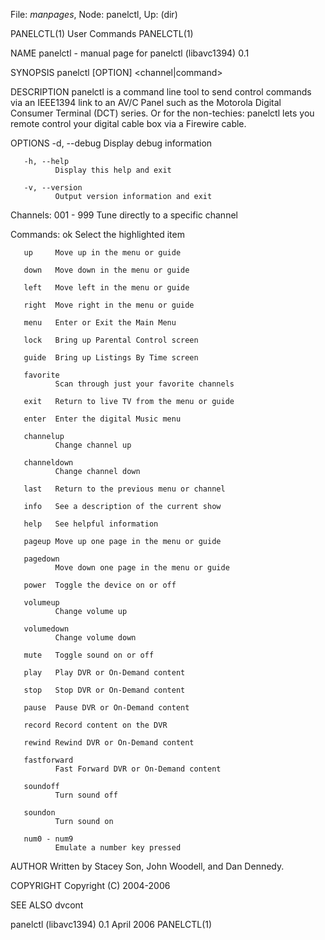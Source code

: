 File: *manpages*,  Node: panelctl,  Up: (dir)

PANELCTL(1)                      User Commands                     PANELCTL(1)



NAME
       panelctl - manual page for panelctl (libavc1394) 0.1

SYNOPSIS
       panelctl [OPTION] <channel|command>

DESCRIPTION
       panelctl  is  a  command  line  tool  to  send  control commands via an
       IEEE1394 link to an AV/C Panel such as the  Motorola  Digital  Consumer
       Terminal (DCT) series. Or for the non-techies: panelctl lets you remote
       control your digital cable box via a Firewire cable.

OPTIONS
       -d, --debug
              Display debug information

       -h, --help
              Display this help and exit

       -v, --version
              Output version information and exit

   Channels:
       001 - 999
              Tune directly to a specific channel

   Commands:
       ok     Select the highlighted item

       up     Move up in the menu or guide

       down   Move down in the menu or guide

       left   Move left in the menu or guide

       right  Move right in the menu or guide

       menu   Enter or Exit the Main Menu

       lock   Bring up Parental Control screen

       guide  Bring up Listings By Time screen

       favorite
              Scan through just your favorite channels

       exit   Return to live TV from the menu or guide

       enter  Enter the digital Music menu

       channelup
              Change channel up

       channeldown
              Change channel down

       last   Return to the previous menu or channel

       info   See a description of the current show

       help   See helpful information

       pageup Move up one page in the menu or guide

       pagedown
              Move down one page in the menu or guide

       power  Toggle the device on or off

       volumeup
              Change volume up

       volumedown
              Change volume down

       mute   Toggle sound on or off

       play   Play DVR or On-Demand content

       stop   Stop DVR or On-Demand content

       pause  Pause DVR or On-Demand content

       record Record content on the DVR

       rewind Rewind DVR or On-Demand content

       fastforward
              Fast Forward DVR or On-Demand content

       soundoff
              Turn sound off

       soundon
              Turn sound on

       num0 - num9
              Emulate a number key pressed

AUTHOR
       Written by Stacey Son, John Woodell, and Dan Dennedy.

COPYRIGHT
       Copyright (C) 2004-2006

SEE ALSO
       dvcont



panelctl (libavc1394) 0.1         April 2006                       PANELCTL(1)
